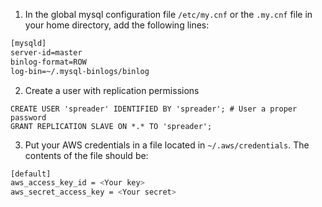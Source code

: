 1. In the global mysql configuration file `/etc/my.cnf` or the `.my.cnf` file in your home directory, add the following lines:
```sh
[mysqld]
server-id=master
binlog-format=ROW
log-bin=~/.mysql-binlogs/binlog
```
2. Create a user with replication permissions
```mysql
CREATE USER 'spreader' IDENTIFIED BY 'spreader'; # User a proper password
GRANT REPLICATION SLAVE ON *.* TO 'spreader';
```
3. Put your AWS credentials in a file located in `~/.aws/credentials`. The contents of the file should be:
```sh
[default]
aws_access_key_id = <Your key>
aws_secret_access_key = <Your secret>
```
